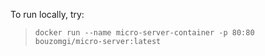 To run locally, try:

> `docker run --name micro-server-container -p 80:80 bouzomgi/micro-server:latest`

